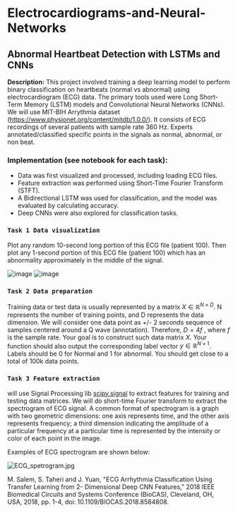# Electrocardiograms-and-Neural-Networks 

## Abnormal Heartbeat Detection with LSTMs and CNNs

**Description:** This project involved training a deep learning model to perform binary classification on heartbeats (normal vs abnormal) using electrocardiogram (ECG) data. The primary tools used were Long Short-Term Memory (LSTM) models and Convolutional Neural Networks (CNNs). 
We will use MIT-BIH Arrythmia dataset (https://www.physionet.org/content/mitdb/1.0.0/).
It consists of ECG recordings of several patients with sample rate 360 Hz. Experts annotated/classified specific points in the signals as normal, abnormal, or non beat.

### Implementation (see notebook for each task):
* Data was first visualized and processed, including loading ECG files.
* Feature extraction was performed using Short-Time Fourier Transform (STFT).
* A Bidirectional LSTM was used for classification, and the model was evaluated by calculating accuracy.
* Deep CNNs were also explored for classification tasks.  

### **`Task 1 Data visualization`** 

Plot any random 10-second long portion of this ECG file (patient 100). Then plot any 1-second portion of this ECG file (patient 100) which has an abnormality approximately in the middle of the signal.  

![image](https://github.com/travislatchman/Electrocardiograms-and-Neural-Networks/assets/32372013/637e819f-1fa8-4a19-97a5-961a14be18e4)
![image](https://github.com/travislatchman/Electrocardiograms-and-Neural-Networks/assets/32372013/6657da5d-542d-4782-a23c-55bab75d17e3)

### **`Task 2 Data preparation`** 
Training data or test data is usually represented by a matrix $X \in \mathbb{R}^{N\times D}$. N represents the number of training points, and D represents the data dimension. We will consider one data point as +/- 2 seconds sequence of samples centered around a Q wave (annotation). Therefore, $D = 4f$ , where $f$ is the sample rate. Your goal is to construct such data matrix $X$. Your function should also output the corresponding label vector $y \in \mathbb{R}^{N\times 1}$. Labels should be 0 for Normal and 1 for abnormal. You should get close to a total of 100k data points.

### **`Task 3 Feature extraction`** 
will use Signal Processing lib [scipy.signal](https://docs.scipy.org/doc/scipy/reference/signal.html) to extract features for training and testing data matrices. We will do short-time Fourier transform to extract the spectrogram of ECG signal. A common format of spectrogram is a graph with two geometric dimensions: one axis represents time, and the other axis represents frequency; a third dimension indicating the amplitude of a particular frequency at a particular time is represented by the intensity or color of each point in the image.

Examples of ECG spectrogram are shown below:

![ECG_spetrogram.jpg](https://d3i71xaburhd42.cloudfront.net/c86f76b6eeaa1ae92e5c96a68ca47d046fc01b2e/3-Figure2-1.png)

M. Salem, S. Taheri and J. Yuan, "ECG Arrhythmia Classification Using Transfer Learning from 2- Dimensional Deep CNN Features," 2018 IEEE Biomedical Circuits and Systems Conference (BioCAS), Cleveland, OH, USA, 2018, pp. 1-4, doi: 10.1109/BIOCAS.2018.8584808.
